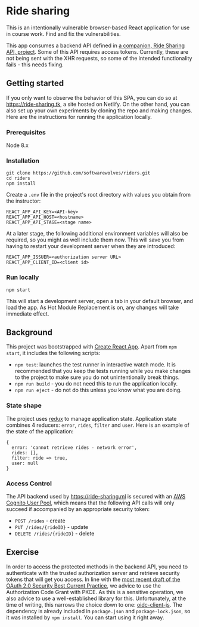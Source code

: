 # Ride sharing

This is an intentionally vulnerable browser-based React application for use in course work.
Find and fix the vulnerabilities.

This app consumes a backend API defined in [a companion, Ride Sharing API, project](https://github.com/JohanPeeters/rides-api). Some of this API requires access tokens. Currently, these are not being sent with the XHR requests, so some of the intended functionality fails - this needs fixing.

## Getting started

If you only want to observe the behavior of this SPA, you can do so at https://ride-sharing.tk, a site hosted on Netlify. On the other hand, you can also set up your own experiments by cloning the repo and making changes. Here are the instructions for running the application locally.

### Prerequisites

Node 8.x

### Installation

```
git clone https://github.com/softwarewolves/riders.git  
cd riders
npm install
```

Create a `.env` file in the project's root directory with values you obtain from the instructor:

```
REACT_APP_API_KEY=<API-key>
REACT_APP_API_HOST=<hostname>
REACT_APP_API_STAGE=<stage name>
```

At a later stage, the following additional environment variables will also be required, so you might as well include them now. This will save you from having to restart your development server when they are introduced:

```
REACT_APP_ISSUER=<authorization server URL>
REACT_APP_CLIENT_ID=<client id>
```

### Run locally

`npm start`

This will start a development server, open a tab in your default browser, and load the app. As Hot Module Replacement is on, any changes will take immediate effect.

## Background

This project was bootstrapped with [Create React App](https://github.com/facebook/create-react-app). Apart from `npm start`, it includes the following scripts:

* `npm test`: launches the test runner in interactive watch mode. It is recommended that you keep the tests running while you make changes to the project to make sure you do not unintentionally break things.
* `npm run build` - you do not need this to run the application locally.
* `npm run eject` - do not do this unless you know what you are doing.

### State shape

The project uses [redux](https://redux.js.org/) to manage application state. Application state combines 4 reducers: `error`, `rides`, `filter` and `user`.
Here is an example of the state of the application:

```
{
  error: 'cannot retrieve rides - network error',
  rides: [],
  filter: ride => true,
  user: null
}
```

### Access Control

The API backend used by https://ride-sharing.ml is secured with an [AWS Cognito User Pool](https://docs.aws.amazon.com/cognito), which means that the following API calls will only succeed if accompanied by an appropriate security token:
* `POST /rides` - create
* `PUT /rides/{rideID}` - update
* `DELETE /rides/{rideID}` - delete

## Exercise
In order to access the protected methods in the backend API, you need to authenticate with the trusted authorization server and retrieve security tokens that will get you access. In line with the [most recent draft of the OAuth 2.0 Security Best Current Practice](https://tools.ietf.org/html/draft-ietf-oauth-security-topics-12), we advice to use the Authorization Code Grant with PKCE. As this is a sensitive operation, we also advice to use a well-established library for this. Unfortunately, at the time of writing, this narrows the choice down to one: [oidc-client-js](https://github.com/IdentityModel/oidc-client-js). The dependency is already included in `package.json` and `package-lock.json`, so it was installed by `npm install`. You can start using it right away.
